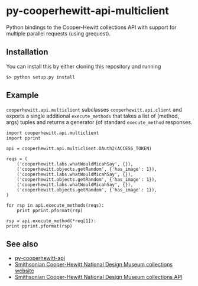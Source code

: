 # py-cooperhewitt-api-multiclient

Python bindings to the Cooper-Hewitt collections API with support for multiple parallel requests (using grequest).

## Installation

You can install this by either cloning this repository and running

```
$> python setup.py install
```

## Example

`cooperhewitt.api.multiclient` subclasses `cooperhewitt.api.client` and exports
a single additional `execute_methods` that takes a list of (method, args) tuples
and returns a generator (of standard `execute_method` responses.

```
import cooperhewitt.api.multiclient
import pprint

api = cooperhewitt.api.multiclient.OAuth2(ACCESS_TOKEN)

reqs = (
    ('cooperhewitt.labs.whatWouldMicahSay', {}),
    ('cooperhewitt.objects.getRandom', {'has_image': 1}),
    ('cooperhewitt.labs.whatWouldMicahSay', {}),
    ('cooperhewitt.objects.getRandom', {'has_image': 1}),
    ('cooperhewitt.labs.whatWouldMicahSay', {}),
    ('cooperhewitt.objects.getRandom', {'has_image': 1}),
)

for rsp in api.execute_methods(reqs):
    print pprint.pformat(rsp)

rsp = api.execute_method(*req[1]):
print pprint.pformat(rsp)

```
	
## See also

* [py-cooperhewitt-api](https://github.com/cooperhewitt/py-cooperhewitt-api)
* [Smithsonian Cooper-Hewitt National Design Museum collections website](https://collection.cooperhewitt.org/)
* [Smithsonian Cooper-Hewitt National Design Museum collections API](https://collection.cooperhewitt.org/api/)


